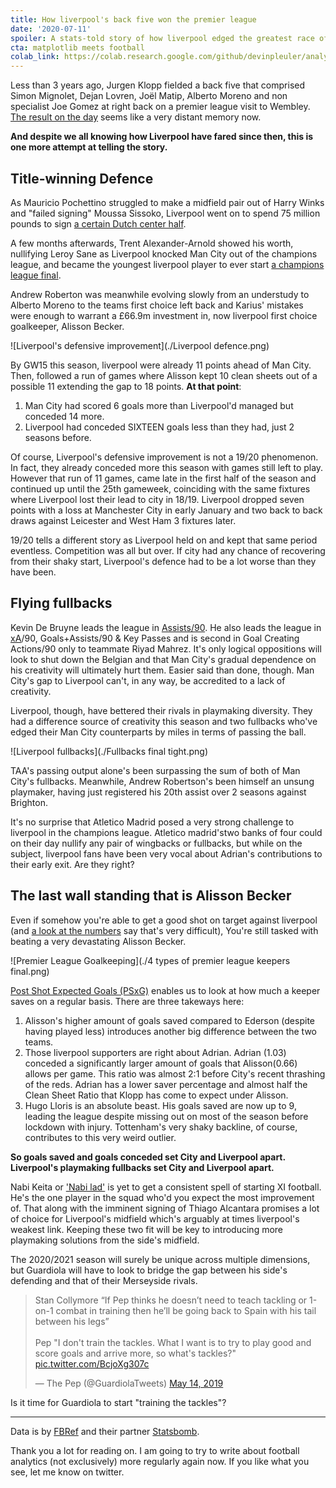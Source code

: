 ```yaml
---
title: How liverpool's back five won the premier league
date: '2020-07-11'
spoiler: A stats-told story of how liverpool edged the greatest race of the Premier League era.
cta: matplotlib meets football
colab_link: https://colab.research.google.com/github/devinpleuler/analytics-handbook/blob/master/notebooks/data_extraction_and_transformation.ipynb
---
```

Less than 3 years ago, Jurgen Klopp fielded a back five that comprised Simon Mignolet, Dejan Lovren, Joël Matip, Alberto Moreno and non specialist Joe Gomez at right back on a premier league visit to Wembley. [The result on the day](https://twitter.com/guardian_sport/status/922180812770041858) seems like a very distant memory now.

**And despite we all knowing how Liverpool have fared since then, this is one more attempt at telling the story.**

## Title-winning Defence
As Mauricio Pochettino struggled to make a midfield pair out of Harry Winks and "failed signing" Moussa Sissoko, Liverpool went on to spend 75 million pounds to sign [a certain Dutch center half](https://www.bbc.com/sport/football/42496637).

A few months afterwards, Trent Alexander-Arnold showed his worth, nullifying Leroy Sane as Liverpool knocked Man City out of the champions league, and became the youngest liverpool player to ever start [a champions league final](https://twitter.com/Football__Tweet/status/1252504845464088577).

Andrew Roberton was meanwhile evolving slowly from an understudy to Alberto Moreno to the teams first choice left back and Karius' mistakes were enough to warrant a £66.9m investment in, now liverpool first choice goalkeeper, Alisson Becker.

![Liverpool's defensive improvement](./Liverpool defence.png)

By GW15 this season, liverpool were already 11 points ahead of Man City. Then, followed a run of games where Alisson kept 10 clean sheets out of a possible 11 extending the gap to 18 points. **At that point**:

1. Man City had scored 6 goals more than Liverpool'd managed but conceded 14 more.
2. Liverpool had conceded SIXTEEN goals less than they had, just 2 seasons before.

Of course, Liverpool's defensive improvement is not a 19/20 phenomenon. In fact, they already conceded more this season with games still left to play. However that run of 11 games, came late in the first half of the season and continued up until the 25th gameweek, coinciding with the same fixtures where Liverpool lost their lead to city in 18/19. Liverpool dropped seven points with a loss at Manchester City in early January and two back to back draws against Leicester and West Ham 3 fixtures later. 

19/20 tells a different story as Liverpool held on and kept that same period eventless. Competition was all but over. If city had any chance of recovering from their shaky start, Liverpool's defence had to be a lot worse than they have been.

## Flying fullbacks
Kevin De Bruyne leads the league in [Assists/90](https://www.dailymail.co.uk/sport/football/article-8505971/Its-Kevin-Bruyne-vs-Thierry-Henry-emerge-time-assist-king.html). He also leads the league in [xA](https://www.youtube.com/watch?v=H4kNa1cUvZM)/90, Goals+Assists/90  & Key Passes and is second in Goal Creating Actions/90 only to teammate Riyad Mahrez. It's only logical oppositions will look to shut down the Belgian and that Man City's gradual dependence on his creativity will ultimately hurt them. Easier said than done, though. Man City's gap to Liverpool can't, in any way, be accredited to a lack of creativity. 

Liverpool, though, have bettered their rivals in playmaking diversity. They had a difference source of creativity this season and two fullbacks who've edged their Man City counterparts by miles in terms of passing the ball.

![Liverpool fullbacks](./Fullbacks final tight.png)

TAA's passing output alone's been surpassing the sum of both of Man City's fullbacks. Meanwhile, Andrew Robertson's been himself an unsung playmaker, having just registered his 20th assist over 2 seasons against Brighton.

It's no surprise that Atletico Madrid posed a very strong challenge to liverpool in the champions league. Atletico madrid'stwo banks of four could on their day nullify any pair of wingbacks or fullbacks, but while on the subject, liverpool fans have been very vocal about Adrian's contributions to their early exit. Are they right?

## The last wall standing that is Alisson Becker
Even if somehow you're able to get a good shot on target against liverpool (and [a look at the numbers](https://twitter.com/rogue_wee/status/1224662330820169728) say that's very difficult), You're still tasked with beating a very devastating Alisson Becker.

![Premier League Goalkeeping](./4 types of premier league keepers final.png)

[Post Shot Expected Goals (PSxG)](https://statsbomb.com/2018/11/a-new-way-to-measure-keepers-shot-stopping-post-shot-expected-goals/) enables us to look at how much a keeper saves on a regular basis. There are three takeways here:

1. Alisson's higher amount of goals saved compared to Ederson (despite having played less) introduces another big difference between the two teams.
2. Those liverpool supporters are right about Adrian. Adrian (1.03) conceded a significantly larger amount of goals that Alisson(0.66) allows per game. This ratio was almost 2:1 before City's recent thrashing of the reds. Adrian has a lower saver percentage and almost half the Clean Sheet Ratio that Klopp has come to expect under Alisson.
3. Hugo Lloris is an absolute beast. His goals saved are now up to 9, leading the league despite missing out on most of the season before lockdown with injury. Tottenham's very shaky backline, of course, contributes to this very weird outlier.

**So goals saved and goals conceded set City and Liverpool apart. Liverpool's playmaking fullbacks set City and Liverpool apart.**

Nabi Keita or ['Nabi lad'](https://twitter.com/LFC/status/1252612555354312705) is yet to get a consistent spell of starting XI football. He's the one player in the squad who'd you expect the most improvement of. That along with the imminent signing of Thiago Alcantara promises a lot of choice for Liverpool's midfield which's arguably at times liverpool's weakest link. Keeping these two fit will be key to introducing more playmaking solutions from the side's midfield.

The 2020/2021 season will surely be unique across multiple dimensions, but Guardiola will have to look to bridge the gap between his side's defending and that of their Merseyside rivals.

<blockquote class="twitter-tweet"><p lang="en" dir="ltr">Stan Collymore “If Pep thinks he doesn’t need to teach tackling or 1-on-1 combat in training then he’ll be going back to Spain with his tail between his legs”<br><br>Pep &quot;I don&#39;t train the tackles. What I want is to try to play good and score goals and arrive more, so what&#39;s tackles?&quot; <a href="https://t.co/BcjoXg307c">pic.twitter.com/BcjoXg307c</a></p>&mdash; The Pep (@GuardiolaTweets) <a href="https://twitter.com/GuardiolaTweets/status/1128406265980497928?ref_src=twsrc%5Etfw">May 14, 2019</a></blockquote>

Is it time for Guardiola to start "training the tackles"?

----
Data is by [FBRef](https://fbref.com) and their partner [Statsbomb](https://statsbomb.com).

Thank you a lot for reading on. I am going to try to write about football analytics (not exclusively) more regularly again now. If you like what you see, let me know on twitter.

